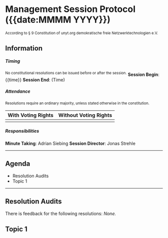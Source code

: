 # Management Session Protocol ({{date:MMMM YYYY}})
<sup>According to § 9 Constitution of unyt.org demokratische freie Netzwerktechnologien e.V.</sup>
## Information

##### Timing
<sup>No constitutional resolutions can be issued before or after the session.</sup>
**Session Begin**: {{time}}
**Session End**: (Time)
##### Attendance
<sup>Resolutions require an ordinary majority, unless stated otherwise in the constitution.</sup>

| With Voting Rights | Without Voting Rights |
| ------------------ | --------------------- |
|                    |                       |
##### Responsibilities
**Minute Taking**: Adrian Siebing
**Session Director**: Jonas Strehle

---
## Agenda
- Resolution Audits
- Topic 1

---

## Resolution Audits
There is feedback for the following resolutions: *None.*

## Topic 1
